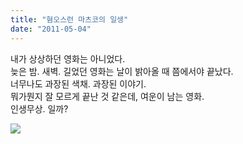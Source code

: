 ```yaml
---
title: "혐오스런 마츠코의 일생"
date: "2011-05-04"
---
```


내가 상상하던 영화는 아니었다.  
늦은 밤. 새벽. 길었던 영화는 날이 밝아올 때 쯤에서야 끝났다.  
너무나도 과장된 색채. 과장된 이야기.  
뭐가뭔지 잘 모르게 끝난 것 같은데, 여운이 남는 영화.  
인생무상. 일까?  
  
  
![](../photo/2011-05-04-혐오스런_마츠코의_일생.jpg)